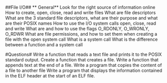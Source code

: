 ##File I/O## ** General** Look for the right source of information online How to create, open, close, read and write files What are file descriptors What are the 3 standard file descriptors, what are their purpose and what are their POSIX names How to use the I/O system calls open, close, read and write What are and how to use the flags O_RDONLY, O_WRONLY, O_RDWR What are file permissions, and how to set them when creating a file with the open system call What is a system call What is the difference between a function and a system call

#Questions# Write a function that reads a text file and prints it to the POSIX standard output. Create a function that creates a file. Write a function that appends text at the end of a file. Write a program that copies the content of a file to another file Write a program that displays the information contained in the ELF header at the start of an ELF file.
